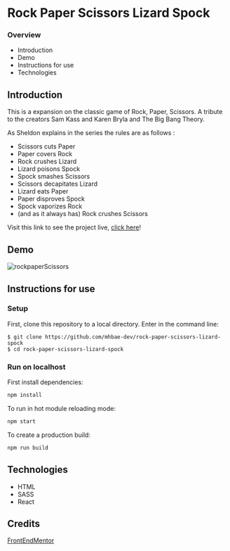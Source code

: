 # Rock Paper Scissors Lizard Spock

### Overview
* Introduction
* Demo
* Instructions for use
* Technologies

## Introduction

This is a expansion on the classic game of Rock, Paper, Scissors. A tribute to the creators Sam Kass and Karen Bryla and The Big Bang Theory.

As Sheldon explains in the series the rules are as follows :

- Scissors cuts Paper
- Paper covers Rock
- Rock crushes Lizard
- Lizard poisons Spock
- Spock smashes Scissors
- Scissors decapitates Lizard
- Lizard eats Paper
- Paper disproves Spock
- Spock vaporizes Rock
- (and as it always has) Rock crushes Scissors

Visit this link to see the project live, [click here](https://rock-paper-scissors-lizard-spock-rho.vercel.app/)!

## Demo

![rockpaperScissors](https://user-images.githubusercontent.com/41869496/155079321-59597a55-5e8a-4fe0-8de4-d39621da5f37.gif)

## Instructions for use

### Setup
First, clone this repository to a local directory. Enter in the command line:
```
$ git clone https://github.com/mhbae-dev/rock-paper-scissors-lizard-spock
$ cd rock-paper-scissors-lizard-spock
```
### Run on localhost
First install dependencies:

```sh
npm install
```

To run in hot module reloading mode:

```sh
npm start
```

To create a production build:

```sh
npm run build
```

## Technologies
- HTML
- SASS
- React

## Credits

[FrontEndMentor](https://www.frontendmentor.io/challenges/rock-paper-scissors-game-pTgwgvgH)
